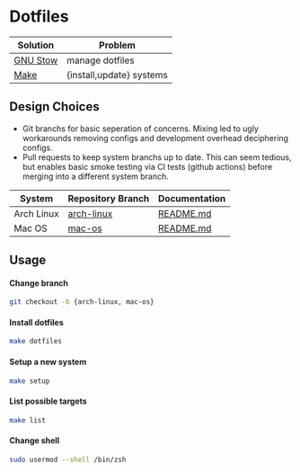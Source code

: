 # Dotfiles

| Solution                                       | Problem                  |
| ---------------------------------------------- | ------------------------ |
| [GNU Stow](https://www.gnu.org/software/stow/) | manage dotfiles          |
| [Make](Makefile)                               | {install,update} systems |

## Design Choices

- Git branchs for basic seperation of concerns. Mixing led to ugly workarounds removing configs
and development overhead deciphering configs.
- Pull requests to keep system branchs up to date. This can seem tedious, but 
enables basic smoke testing via CI tests (github actions) before merging into a different
system branch.

| System     | Repository Branch                                                    | Documentation                                                                  |
|------------|----------------------------------------------------------------------|--------------------------------------------------------------------------------|
| Arch Linux | [arch-linux](https://github.com/vladdoster/dotfiles/tree/arch-linux) | [README.md](https://github.com/vladdoster/dotfiles/tree/arch-linux#arch-linux) |
| Mac OS     | [mac-os](https://github.com/vladdoster/dotfiles/tree/mac-os)         | [README.md](https://github.com/vladdoster/dotfiles/tree/mac-os#mac-os-darwin)  |

## Usage

#### Change branch

```bash
git checkout -b {arch-linux, mac-os}
```

#### Install dotfiles

```bash
make dotfiles
```

#### Setup a new system

```bash
make setup
```

#### List possible targets

```bash
make list
```

#### Change shell

```bash
sudo usermod --shell /bin/zsh
```
